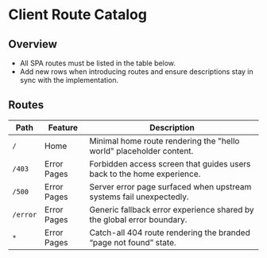 # Client Route Catalog

## Overview
- All SPA routes must be listed in the table below.
- Add new rows when introducing routes and ensure descriptions stay in sync with the implementation.

## Routes
| Path | Feature | Description |
| --- | --- | --- |
| `/` | Home | Minimal home route rendering the "hello world" placeholder content. |
| `/403` | Error Pages | Forbidden access screen that guides users back to the home experience. |
| `/500` | Error Pages | Server error page surfaced when upstream systems fail unexpectedly. |
| `/error` | Error Pages | Generic fallback error experience shared by the global error boundary. |
| `*` | Error Pages | Catch-all 404 route rendering the branded “page not found” state. |
